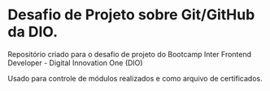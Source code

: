 # Desafio de Projeto sobre Git/GitHub da DIO.
Repositório criado para o desafio de projeto do Bootcamp Inter Frontend Developer - Digital Innovation One (DIO)

Usado para controle de módulos realizados e como arquivo de certificados.
